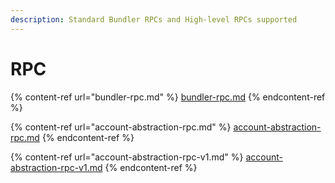 ```yaml
---
description: Standard Bundler RPCs and High-level RPCs supported
---
```


# RPC



{% content-ref url="bundler-rpc.md" %}
[bundler-rpc.md](bundler-rpc.md)
{% endcontent-ref %}

{% content-ref url="account-abstraction-rpc.md" %}
[account-abstraction-rpc.md](account-abstraction-rpc.md)
{% endcontent-ref %}

{% content-ref url="account-abstraction-rpc-v1.md" %}
[account-abstraction-rpc-v1.md](account-abstraction-rpc-v1.md)
{% endcontent-ref %}
